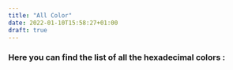 ```yaml
---
title: "All Color"
date: 2022-01-10T15:58:27+01:00
draft: true
---
```


### Here you can find the list of all the hexadecimal colors :
